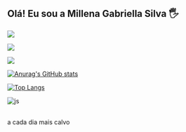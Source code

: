 ## Olá! Eu sou a Millena Gabriella Silva 🖐️


<a href = "mailto:millenagabriella997@gmail.com"><img src="https://img.shields.io/badge/Gmail-D14836?style=for-the-badge&logo=gmail&logoColor=white" target="_blank"></a>

<a href="https://www.linkedin.com/in/millena-gabriella-958982263/" target="_blank"><img src="https://img.shields.io/badge/-LinkedIn-%230077B5?style=for-the-badge&logo=linkedin&logoColor=white" target="_blank"></a> 

 <a href="https://instagram.com/_millena_gaby" target="_blank"><img src="https://img.shields.io/badge/-Instagram-%23E4405F?style=for-the-badge&logo=instagram&logoColor=white" target="_blank"></a>
 
[![Anurag's GitHub stats](https://github-readme-stats.vercel.app/api?username=MillenaGabriella)](https://github.com/anuraghazra/github-readme-stats) 

[![Top Langs](https://github-readme-stats.vercel.app/api/top-langs/?username=MillenaGabriella)](https://github.com/anuraghazra/github-readme-stats)

<div style="display: inline_block">
 <img align="center" alt="js" src="https://img.shields.io/badge/JavaScript-F7DF1E?style=for-the-badge&logo=javascript&logoColor=black" />
</div><br/>

a cada dia mais calvo

